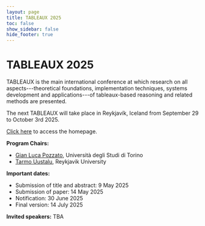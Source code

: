 ```yaml
---
layout: page
title: TABLEAUX 2025
toc: false
show_sidebar: false
hide_footer: true
---
```


# TABLEAUX 2025

TABLEAUX is the main international conference at which research on all aspects---theoretical foundations, implementation techniques, systems development and applications---of tableaux-based reasoning and related methods are presented.

The next TABLEAUX will take place in Reykjavík, Iceland from September 29 to October 3rd 2025.

[Click here](https://icetcs.github.io/frocos-itp-tableaux25/tableaux/) to access the homepage. 

**Program Chairs:**
- [Gian Luca Pozzato](https://www.di.unito.it/~pozzato/oldws/index.html), Università degli Studi di Torino
- [Tarmo Uustalu](https://cs.ioc.ee/~tarmo/), Reykjavik University

**Important dates:**
- Submission of title and abstract: 9 May 2025
- Submission of paper: 14 May 2025
- Notification: 30 June 2025
- Final version: 14 July 2025

**Invited speakers:** TBA
